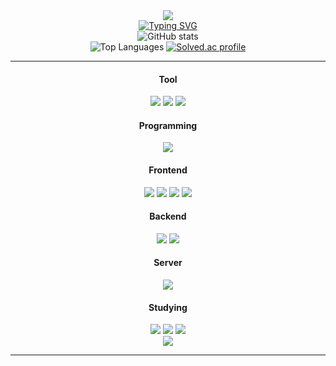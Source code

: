 <!---
hyun10144/hyun10144 is a ✨ special ✨ repository because its `README.md` (this file) appears on your GitHub profile.
You can click the Preview link to take a look at your changes.
--->

<div align= "center">
    <img src="https://capsule-render.vercel.app/api?type=waving&color=0:fde43f,100:fda830&width=100%&height=120&text=&animation=twinkling&fontColor=000000&fontSize=70" />
</div>

<div align="center">
    <a href="https://git.io/typing-svg">
        <img src="https://readme-typing-svg.demolab.com?font=Nabla&size=30&pause=1000&color=000000&center=true&vCenter=true&repeat=false&random=false&width=1000&lines=Hi+%3A+I+AM+GaHyun+Kim" alt="Typing SVG">
    </a>
</div>

<div align="center">
    <img src="https://github-readme-stats.vercel.app/api?username=hyun10144&show_icons=true&center=true&theme=gruvbox" alt="GitHub stats">
</div>
<div align="center">
    <img src="https://github-readme-stats.vercel.app/api/top-langs/?username=hyun10144&layout=compact" alt="Top Languages">
    <a href="https://solved.ac/a10144">
        <img src="http://mazassumnida.wtf/api/generate_badge?boj=a10144" alt="Solved.ac profile">
    </a>
</div>
<hr>
<div align=center>
   <div>
    <h4>Tool</h4>
    <img src="https://img.shields.io/badge/visualstudiocode-007ACC?style=for-the-badge&logo=visualstudiocode&logoColor=white"> 
    <img src="https://img.shields.io/badge/googlecolab-3776AB?style=for-the-badge&logo=googlecolab&logoColor=white"> 
    <img src="https://img.shields.io/badge/kaggle-20BEFF?style=for-the-badge&logo=kaggle&logoColor=white"> 
  </div>
  <div>
    <h4>Programming</h4>
    <img src="https://img.shields.io/badge/python-3776AB?style=for-the-badge&logo=python&logoColor=white"> 
  </div>
  <div>
    <h4>Frontend</h4>
    <img src="https://img.shields.io/badge/html5-E34F26?style=for-the-badge&logo=html5&logoColor=white"> 
    <img src="https://img.shields.io/badge/css-1572B6?style=for-the-badge&logo=css3&logoColor=white"> 
    <img src="https://img.shields.io/badge/javascript-F7DF1E?style=for-the-badge&logo=javascript&logoColor=black"> 
    <img src="https://img.shields.io/badge/react-61DAFB?style=for-the-badge&logo=react&logoColor=white"> 
  <div>
    <h4>Backend</h4>
    <img src="https://img.shields.io/badge/Node.js-339933?style=for-the-badge&logo=Node.js&logoColor=white">
    <img src="https://img.shields.io/badge/mysql-4479A1?style=for-the-badge&logo=mysql&logoColor=white"> 
  </div>
  <div>
    <h4>Server</h4>
    <img src="https://img.shields.io/badge/Amazon AWS-232F3E?style=for-the-badge&logo=amazon aws&logoColor=white">
  </div>
  <div>
    <h4>Studying</h4>
     <img src="https://img.shields.io/badge/leetcode-FFA116?style=for-the-badge&logo=leetcode&logoColor=black"> 
     <img src="https://img.shields.io/badge/Andoid-3DDC84?style=for-the-badge&logo=android&logoColor=white">
     <img src="https://img.shields.io/badge/Keras-D00000?style=for-the-badge&logo=Keras&logoColor=white">
  </div>
</div>
<a href="https://hits.seeyoufarm.com"><img src="https://hits.seeyoufarm.com/api/count/incr/badge.svg?url=https%3A%2F%2Fgithub.com%2Fhyun10144&count_bg=%23FFBD40&title_bg=%23000000&icon=github.svg&center=true&icon_color=%23E7E7E7&title=%27%E3%85%A1%27&edge_flat=false"/></a>
<hr>

<!--- 
- Academic Interests
- Honors and Awards
- Research Participations
- Languages
- Relevant Coursework
--->
